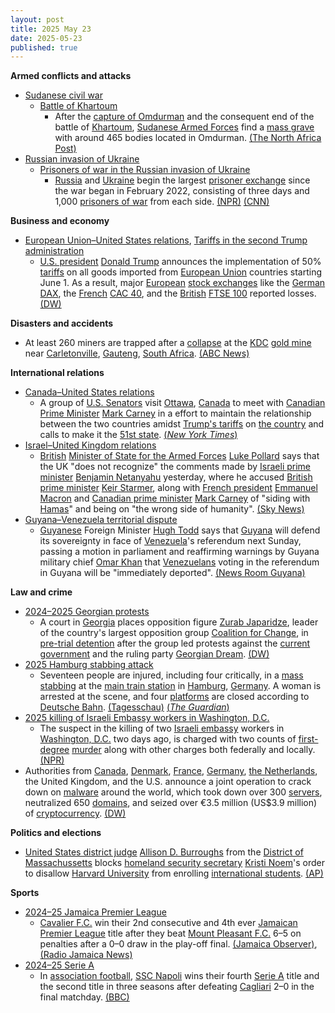 ```yaml
---
layout: post
title: 2025 May 23
date: 2025-05-23
published: true
---
```



**Armed conflicts and attacks**

* [Sudanese civil war](https://en.wikipedia.org/wiki/Sudanese_civil_war_%282023%E2%80%93present%29 "Sudanese civil war (2023–present)")
  + [Battle of Khartoum](https://en.wikipedia.org/wiki/Battle_of_Khartoum_%282023%E2%80%932025%29 "Battle of Khartoum (2023–2025)")
    - After the [capture of Omdurman](https://en.wikipedia.org/wiki/Battle_of_Khartoum_%282023%E2%80%932025%29#April_/_May:_SAF_final_offensive "Battle of Khartoum (2023–2025)") and the consequent end of the battle of [Khartoum](https://en.wikipedia.org/wiki/Khartoum "Khartoum"), [Sudanese Armed Forces](https://en.wikipedia.org/wiki/Sudanese_Armed_Forces "Sudanese Armed Forces") find a [mass grave](https://en.wikipedia.org/wiki/Mass_grave "Mass grave") with around 465 bodies located in Omdurman. [(The North Africa Post)](https://northafricapost.com/87267-sudans-army-claims-rsf-mass-graves-were-discovered-in-omdurman.html)
* [Russian invasion of Ukraine](https://en.wikipedia.org/wiki/Russian_invasion_of_Ukraine "Russian invasion of Ukraine")
  + [Prisoners of war in the Russian invasion of Ukraine](https://en.wikipedia.org/wiki/Prisoners_of_war_in_the_Russian_invasion_of_Ukraine "Prisoners of war in the Russian invasion of Ukraine")
    - [Russia](https://en.wikipedia.org/wiki/Russia "Russia") and [Ukraine](https://en.wikipedia.org/wiki/Ukraine "Ukraine") begin the largest [prisoner exchange](https://en.wikipedia.org/wiki/Prisoner_exchange "Prisoner exchange") since the war began in February 2022, consisting of three days and 1,000 [prisoners of war](https://en.wikipedia.org/wiki/Prisoners_of_war "Prisoners of war") from each side. [(NPR)](https://www.npr.org/2025/05/23/nx-s1-5408714/ukraine-russia-prisoners-exchange) [(CNN)](https://www.cnn.com/2025/05/23/europe/ukraine-and-russia-biggest-prisoner-exchange-war-intl)

**Business and economy**

* [European Union–United States relations](https://en.wikipedia.org/wiki/European_Union%E2%80%93United_States_relations "European Union–United States relations"), [Tariffs in the second Trump administration](https://en.wikipedia.org/wiki/Tariffs_in_the_second_Trump_administration "Tariffs in the second Trump administration")
  + [U.S. president](https://en.wikipedia.org/wiki/President_of_the_United_States "President of the United States") [Donald Trump](https://en.wikipedia.org/wiki/Donald_Trump "Donald Trump") announces the implementation of 50% [tariffs](https://en.wikipedia.org/wiki/Tariff "Tariff") on all goods imported from [European Union](https://en.wikipedia.org/wiki/European_Union "European Union") countries starting June 1. As a result, major [European](https://en.wikipedia.org/wiki/Europe "Europe") [stock exchanges](https://en.wikipedia.org/wiki/Stock_exchange "Stock exchange") like the [German](https://en.wikipedia.org/wiki/Germany "Germany") [DAX](https://en.wikipedia.org/wiki/DAX "DAX"), the [French](https://en.wikipedia.org/wiki/France "France") [CAC 40](https://en.wikipedia.org/wiki/CAC_40 "CAC 40"), and the [British](https://en.wikipedia.org/wiki/United_Kingdom "United Kingdom") [FTSE 100](https://en.wikipedia.org/wiki/FTSE_100 "FTSE 100") reported losses. [(DW)](https://www.dw.com/en/trump-calls-for-50-tariffs-on-eu-imports-from-june-1/a-72648246)

**Disasters and accidents**

* At least 260 miners are trapped after a [collapse](https://en.wikipedia.org/wiki/Mining_accident "Mining accident") at the [KDC](https://en.wikipedia.org/wiki/KDC_mine "KDC mine") [gold mine](https://en.wikipedia.org/wiki/Gold_mining "Gold mining") near [Carletonville](https://en.wikipedia.org/wiki/Carletonville "Carletonville"), [Gauteng](https://en.wikipedia.org/wiki/Gauteng "Gauteng"), [South Africa](https://en.wikipedia.org/wiki/South_Africa "South Africa"). [(ABC News)](https://abcnews.go.com/International/wireStory/rescue-efforts-underway-260-workers-trapped-south-african-122105145)

**International relations**

* [Canada–United States relations](https://en.wikipedia.org/wiki/Canada%E2%80%93United_States_relations "Canada–United States relations")
  + A group of [U.S. Senators](https://en.wikipedia.org/wiki/United_States_Senate "United States Senate") visit [Ottawa](https://en.wikipedia.org/wiki/Ottawa "Ottawa"), [Canada](https://en.wikipedia.org/wiki/Canada "Canada") to meet with [Canadian Prime Minister](https://en.wikipedia.org/wiki/Prime_Minister_of_Canada "Prime Minister of Canada") [Mark Carney](https://en.wikipedia.org/wiki/Mark_Carney "Mark Carney") in a effort to maintain the relationship between the two countries amidst [Trump's tariffs](https://en.wikipedia.org/wiki/2025_United_States_trade_war_with_Canada_and_Mexico "2025 United States trade war with Canada and Mexico") on [the country](https://en.wikipedia.org/wiki/Canada "Canada") and calls to make it the [51st state](https://en.wikipedia.org/wiki/51st_state "51st state"). [(*New York Times*)](https://www.nytimes.com/2025/05/23/us/senators-canada-meeting-trade.html)
* [Israel–United Kingdom relations](https://en.wikipedia.org/wiki/Israel%E2%80%93United_Kingdom_relations "Israel–United Kingdom relations")
  + [British](https://en.wikipedia.org/wiki/United_Kingdom "United Kingdom") [Minister of State for the Armed Forces](https://en.wikipedia.org/wiki/Minister_of_State_for_the_Armed_Forces "Minister of State for the Armed Forces") [Luke Pollard](https://en.wikipedia.org/wiki/Luke_Pollard "Luke Pollard") says that the UK "does not recognize" the comments made by [Israeli prime minister](https://en.wikipedia.org/wiki/Israeli_prime_minister "Israeli prime minister") [Benjamin Netanyahu](https://en.wikipedia.org/wiki/Benjamin_Netanyahu "Benjamin Netanyahu") yesterday, where he accused [British prime minister](https://en.wikipedia.org/wiki/Prime_Minister_of_the_United_Kingdom "Prime Minister of the United Kingdom") [Keir Starmer](https://en.wikipedia.org/wiki/Keir_Starmer "Keir Starmer"), along with [French president](https://en.wikipedia.org/wiki/President_of_France "President of France") [Emmanuel Macron](https://en.wikipedia.org/wiki/Emmanuel_Macron "Emmanuel Macron") and [Canadian prime minister](https://en.wikipedia.org/wiki/Prime_Minister_of_Canada "Prime Minister of Canada") [Mark Carney](https://en.wikipedia.org/wiki/Mark_Carney "Mark Carney") of "siding with [Hamas](https://en.wikipedia.org/wiki/Hamas "Hamas")" and being on "the wrong side of humanity". [(Sky News)](https://news.sky.com/story/israel-gaza-latest-youre-on-wrong-side-of-humanity-netanyahu-launches-attack-on-starmer-after-killings-in-us-13362469)
* [Guyana–Venezuela territorial dispute](https://en.wikipedia.org/wiki/Guyana%E2%80%93Venezuela_territorial_dispute "Guyana–Venezuela territorial dispute")
  + [Guyanese](https://en.wikipedia.org/wiki/Guyana "Guyana") Foreign Minister [Hugh Todd](https://en.wikipedia.org/wiki/Hugh_Todd "Hugh Todd") says that [Guyana](https://en.wikipedia.org/wiki/Guyana "Guyana") will defend its sovereignty in face of [Venezuela](https://en.wikipedia.org/wiki/Venezuela "Venezuela")'s referendum next Sunday, passing a motion in parliament and reaffirming warnings by Guyana military chief [Omar Khan](https://en.wikipedia.org/wiki/Omar_Khan_%28military%29 "Omar Khan (military)") that [Venezuelans](https://en.wikipedia.org/wiki/Venezuelans "Venezuelans") voting in the referendum in Guyana will be "immediately deported". [(News Room Guyana)](https://newsroom.gy/2025/05/23/guyana-will-not-be-bullied-threatened-or-intimidated-parliament-debates-motion-on-sovereignty/)

**Law and crime**

* [2024–2025 Georgian protests](https://en.wikipedia.org/wiki/2024%E2%80%932025_Georgian_protests "2024–2025 Georgian protests")
  + A court in [Georgia](https://en.wikipedia.org/wiki/Georgia_%28country%29 "Georgia (country)") places opposition figure [Zurab Japaridze](https://en.wikipedia.org/wiki/Zurab_Japaridze "Zurab Japaridze"), leader of the country's largest opposition group [Coalition for Change](https://en.wikipedia.org/wiki/Coalition_for_Change_%28Georgia%29 "Coalition for Change (Georgia)"), in [pre-trial detention](https://en.wikipedia.org/wiki/Pre-trial_detention "Pre-trial detention") after the group led protests against the [current government](https://en.wikipedia.org/wiki/Government_of_Georgia_%28country%29 "Government of Georgia (country)") and the ruling party [Georgian Dream](https://en.wikipedia.org/wiki/Georgian_Dream "Georgian Dream"). [(DW)](https://www.dw.com/en/georgia-jails-opposition-leader-amid-crackdown-on-dissent/a-72639056)
* [2025 Hamburg stabbing attack](https://en.wikipedia.org/wiki/2025_Hamburg_stabbing_attack "2025 Hamburg stabbing attack")
  + Seventeen people are injured, including four critically, in a [mass stabbing](https://en.wikipedia.org/wiki/Mass_stabbing "Mass stabbing") at the  [main train station](https://en.wikipedia.org/wiki/Hamburg_Hauptbahnhof "Hamburg Hauptbahnhof") in [Hamburg](https://en.wikipedia.org/wiki/Hamburg "Hamburg"), [Germany](https://en.wikipedia.org/wiki/Germany "Germany"). A woman is arrested at the scene, and four [platforms](https://en.wikipedia.org/wiki/Railway_platform "Railway platform") are closed according to [Deutsche Bahn](https://en.wikipedia.org/wiki/Deutsche_Bahn "Deutsche Bahn"). [(Tagesschau)](https://www.tagesschau.de/inland/regional/hamburg/hamburg-hauptbahnhof-messerangriff-100.html) [(*The Guardian*)](https://www.theguardian.com/world/2025/may/23/hamburg-train-station-stabbing-attack-germany)
* [2025 killing of Israeli Embassy workers in Washington, D.C.](https://en.wikipedia.org/wiki/2025_killing_of_Israeli_Embassy_workers_in_Washington%2C_D.C. "2025 killing of Israeli Embassy workers in Washington, D.C.")
  + The suspect in the killing of two [Israeli embassy](https://en.wikipedia.org/wiki/Embassy_of_Israel%2C_Washington%2C_D.C. "Embassy of Israel, Washington, D.C.") workers in [Washington, D.C.](https://en.wikipedia.org/wiki/Washington%2C_D.C. "Washington, D.C.") two days ago, is charged with two counts of [first-degree](https://en.wikipedia.org/wiki/Murder_in_the_United_States#degrees "Murder in the United States") [murder](https://en.wikipedia.org/wiki/Murder "Murder") along with other charges both federally and locally. [(NPR)](https://www.npr.org/2025/05/22/nx-s1-5407572/israeli-embassy-staffers-killed-washington-dc)
* Authorities from [Canada](https://en.wikipedia.org/wiki/Canada "Canada"), [Denmark](https://en.wikipedia.org/wiki/Denmark "Denmark"), [France](https://en.wikipedia.org/wiki/France "France"), [Germany](https://en.wikipedia.org/wiki/Germany "Germany"), [the Netherlands](https://en.wikipedia.org/wiki/The_Netherlands "The Netherlands"), the United Kingdom, and the U.S. announce a joint operation to crack down on [malware](https://en.wikipedia.org/wiki/Malware "Malware") around the world, which took down over 300 [servers](https://en.wikipedia.org/wiki/Server_%28computing%29 "Server (computing)"), neutralized 650 [domains](https://en.wikipedia.org/wiki/Domain_name "Domain name"), and seized over €3.5 million (US$3.9 million) of [cryptocurrency](https://en.wikipedia.org/wiki/Cryptocurrency "Cryptocurrency"). [(DW)](https://www.dw.com/en/global-operation-takes-down-dangerous-malware-network/a-72643612)

**Politics and elections**

* [United States district judge](https://en.wikipedia.org/wiki/United_States_district_judge "United States district judge") [Allison D. Burroughs](https://en.wikipedia.org/wiki/Allison_D._Burroughs "Allison D. Burroughs") from the [District of Massachussetts](https://en.wikipedia.org/wiki/United_States_District_Court_for_the_District_of_Massachusetts "United States District Court for the District of Massachusetts") blocks [homeland security secretary](https://en.wikipedia.org/wiki/United_States_Secretary_of_Homeland_Security "United States Secretary of Homeland Security") [Kristi Noem](https://en.wikipedia.org/wiki/Kristi_Noem "Kristi Noem")'s order to disallow [Harvard University](https://en.wikipedia.org/wiki/Harvard_University "Harvard University") from enrolling [international students](https://en.wikipedia.org/wiki/International_students "International students"). [(AP)](https://apnews.com/article/harvard-foreign-students-enrollment-trump-lawsuit-94b65866c563e67a7a7a3c79e90144d6)

**Sports**

* [2024–25 Jamaica Premier League](https://en.wikipedia.org/wiki/2024%E2%80%9325_Jamaica_Premier_League "2024–25 Jamaica Premier League")
  + [Cavalier F.C.](https://en.wikipedia.org/wiki/Cavalier_F.C. "Cavalier F.C.") win their 2nd consecutive and 4th ever [Jamaican Premier League](https://en.wikipedia.org/wiki/Jamaican_Premier_League "Jamaican Premier League") title after they beat [Mount Pleasant F.C.](https://en.wikipedia.org/wiki/Mount_Pleasant_F.C. "Mount Pleasant F.C.") 6–5 on penalties after a 0–0 draw in the play-off final. [(Jamaica Observer)](https://www.jamaicaobserver.com/2025/05/23/cavalier-beat-mt-pleasant-penalties-defend-jpl-title/), [(Radio Jamaica News)](https://radiojamaicanewsonline.com/sports/cavalier-retain-jpl-crown-on-penalties-over-mount-pleasant-once-again)
* [2024–25 Serie A](https://en.wikipedia.org/wiki/2024%E2%80%9325_Serie_A "2024–25 Serie A")
  + In [association football](https://en.wikipedia.org/wiki/Association_football "Association football"), [SSC Napoli](https://en.wikipedia.org/wiki/SSC_Napoli "SSC Napoli") wins their fourth [Serie A](https://en.wikipedia.org/wiki/Lega_Serie_A "Lega Serie A") title and the second title in three seasons after defeating [Cagliari](https://en.wikipedia.org/wiki/Cagliari_Calcio "Cagliari Calcio") 2–0 in the final matchday. [(BBC)](https://www.bbc.com/sport/football/live/c1derv64npqt)
